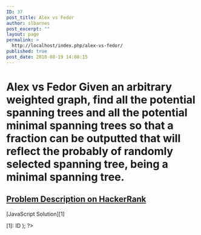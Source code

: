```yaml
---
ID: 37
post_title: Alex vs Fedor
author: slbarnes
post_excerpt: ""
layout: page
permalink: >
  http://localhost/index.php/alex-vs-fedor/
published: true
post_date: 2018-08-19 14:08:15
---
```

# Alex vs Fedor Given an arbitrary weighted graph, find all the potential spanning trees and all the potential minimal spanning trees so that a fraction can be outputted that will reflect the probably of randomly selected spanning tree, being a minimal spanning tree. 

## <a href="https://www.hackerrank.com/challenges/alex-vs-fedor" target="_blank" rel="noopener">Problem Description on HackerRank</a>

[JavaScript Solution][1]

 [1]: <?php echo get_page_link( get_page_by_title( alex-vs-fedor-javascript-solution )->ID ); ?>